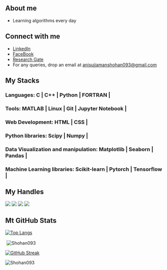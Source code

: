 ## About me
- Learning algorithms every day

## Connect with me
- [LinkedIn](https://www.linkedin.com/in/anisujjaman-shohan/)
- [FaceBook](https://www.facebook.com/anisujjaman.shohan)
- [Research Gate](https://www.researchgate.net/profile/Md-Anisujjaman)
- For any queries, drop an email at anisujjamanshohan093@gmail.com


## My Stacks
### Languages: C | C++ | Python | FORTRAN |
### Tools: MATLAB | Linux | Git | Jupyter Notebook |
### Web Development: HTML | CSS |
### Python libraries: Scipy | Numpy |
### Data Visualization and manipulation: Matplotlib | Seaborn | Pandas |
### Machine Learning libraries: Scikit-learn | Pytorch | Tensorflow |

## My Handles
[<img src="https://img.shields.io/badge/Anisujjaman Shohan-151515?style=for-the-badge&logo=linkedin&logoColor=white">](https://www.linkedin.com/in/anisujjaman-shohan/)
[<img src="https://img.shields.io/badge/Shohan093-151515?style=for-the-badge&logo=SVG&logoColor=79740e">](https://profile-summary-for-github.com/user/Shohan093) 
[<img src="https://img.shields.io/badge/Shohan06-151515?style=for-the-badge&logo=SVG&logoColor=79740e">](https://codeforces.com/profile/Shohan06) 
[<img src="https://img.shields.io/badge/Shohan06-151515?style=for-the-badge&logo=SVG&logoColor=79740e">](https://leetcode.com/u/Shohan06/)

## Mt GitHub Stats
[![Top Langs](https://github-readme-stats.vercel.app/api/top-langs/?username=Shohan093&theme=dark&layout=compact&align=right&width=40%)](https://github.com/Shohan093/github-readme-stats)

<p>&nbsp;<img align="center" src="https://github-readme-stats.vercel.app/api?username=Shohan093&show_icons=true&locale=en" alt="Shohan093" /></p>

[![GitHub Streak](https://streak-stats.demolab.com/?user=Shohan093&theme=dark)](https://git.io/streak-stats)

<p align="left"> <img src="https://komarev.com/ghpvc/?username=Shohan093&label=Profile%20views&color=0e75b6&style=flat" alt="Shohan093" /> </p>

